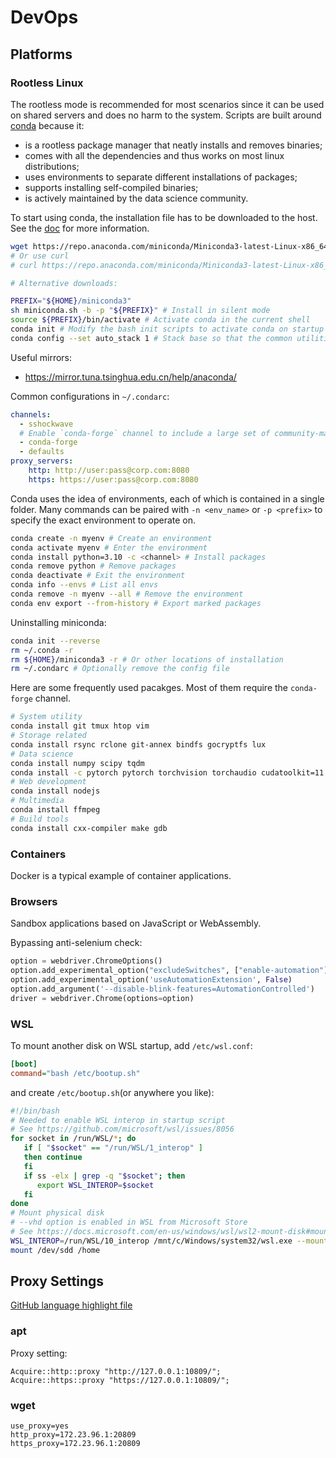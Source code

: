 # DevOps

## Platforms
### Rootless Linux
The rootless mode is recommended for most scenarios since it can be used on shared servers and does no harm to the system.
Scripts are built around [conda](https://conda.io) because it:
* is a rootless package manager that neatly installs and removes binaries;
* comes with all the dependencies and thus works on most linux distributions;
* uses environments to separate different installations of packages;
* supports installing self-compiled binaries;
* is actively maintained by the data science community.

To start using conda, the installation file has to be downloaded to the host.
See the [doc](https://docs.conda.io/en/latest/miniconda.html) for more information.

```bash
wget https://repo.anaconda.com/miniconda/Miniconda3-latest-Linux-x86_64.sh -O miniconda.sh
# Or use curl
# curl https://repo.anaconda.com/miniconda/Miniconda3-latest-Linux-x86_64.sh > miniconda.sh

# Alternative downloads:

PREFIX="${HOME}/miniconda3"
sh miniconda.sh -b -p "${PREFIX}" # Install in silent mode
source ${PREFIX}/bin/activate # Activate conda in the current shell
conda init # Modify the bash init scripts to activate conda on startup
conda config --set auto_stack 1 # Stack base so that the common utilities are available
```

Useful mirrors:
* https://mirror.tuna.tsinghua.edu.cn/help/anaconda/

Common configurations in `~/.condarc`:
```yaml
channels:
  - sshockwave
  # Enable `conda-forge` channel to include a large set of community-maintained packages.
  - conda-forge
  - defaults
proxy_servers:
    http: http://user:pass@corp.com:8080
    https: https://user:pass@corp.com:8080
```

Conda uses the idea of environments, each of which is contained in a single folder.
Many commands can be paired with `-n <env_name>` or `-p <prefix>`
to specify the exact environment to operate on.
```bash
conda create -n myenv # Create an environment
conda activate myenv # Enter the environment
conda install python=3.10 -c <channel> # Install packages
conda remove python # Remove packages
conda deactivate # Exit the environment
conda info --envs # List all envs
conda remove -n myenv --all # Remove the environment
conda env export --from-history # Export marked packages
```

Uninstalling miniconda:
```bash
conda init --reverse
rm ~/.conda -r
rm ${HOME}/miniconda3 -r # Or other locations of installation
rm ~/.condarc # Optionally remove the config file
```

Here are some frequently used pacakges.
Most of them require the `conda-forge` channel.

```bash
# System utility
conda install git tmux htop vim
# Storage related
conda install rsync rclone git-annex bindfs gocryptfs lux
# Data science
conda install numpy scipy tqdm
conda install -c pytorch pytorch torchvision torchaudio cudatoolkit=11.3
# Web development
conda install nodejs
# Multimedia
conda install ffmpeg
# Build tools
conda install cxx-compiler make gdb
```
### Containers
Docker is a typical example of container applications.
### Browsers
Sandbox applications based on JavaScript or WebAssembly.

Bypassing anti-selenium check:
```python
option = webdriver.ChromeOptions()
option.add_experimental_option("excludeSwitches", ["enable-automation"])
option.add_experimental_option('useAutomationExtension', False)
option.add_argument('--disable-blink-features=AutomationControlled')
driver = webdriver.Chrome(options=option)
```
### WSL
To mount another disk on WSL startup, add `/etc/wsl.conf`: 
```ini
[boot]
command="bash /etc/bootup.sh"
```
and create `/etc/bootup.sh`(or anywhere you like):
```bash
#!/bin/bash
# Needed to enable WSL interop in startup script
# See https://github.com/microsoft/wsl/issues/8056
for socket in /run/WSL/*; do
   if [ "$socket" == "/run/WSL/1_interop" ]
   then continue
   fi
   if ss -elx | grep -q "$socket"; then
      export WSL_INTEROP=$socket
   fi
done
# Mount physical disk
# --vhd option is enabled in WSL from Microsoft Store
# See https://docs.microsoft.com/en-us/windows/wsl/wsl2-mount-disk#mount-a-vhd-in-wsl
WSL_INTEROP=/run/WSL/10_interop /mnt/c/Windows/system32/wsl.exe --mount --vhd "C:\\Users\\sshockwave\\Softwares\\Linux\\home.vhdx" --bare
mount /dev/sdd /home
```
## Proxy Settings
[GitHub language highlight file](https://github.com/github/linguist/blob/master/lib/linguist/languages.yml)
### apt
Proxy setting:
```
Acquire::http::proxy "http://127.0.0.1:10809/";
Acquire::https::proxy "https://127.0.0.1:10809/";
```
### wget
```wgetrc
use_proxy=yes
http_proxy=172.23.96.1:20809
https_proxy=172.23.96.1:20809
```
